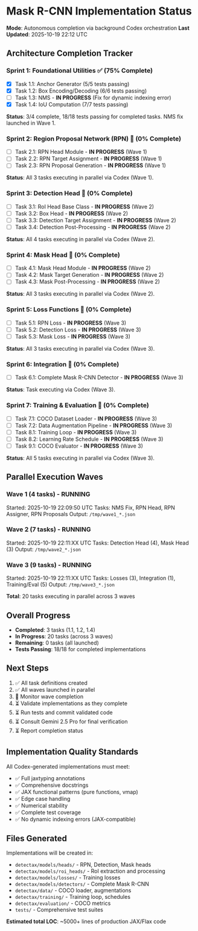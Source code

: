 # Mask R-CNN Implementation Status

**Mode**: Autonomous completion via background Codex orchestration
**Last Updated**: 2025-10-19 22:12 UTC

## Architecture Completion Tracker

### Sprint 1: Foundational Utilities ✅ (75% Complete)
- [x] Task 1.1: Anchor Generator (5/5 tests passing)
- [x] Task 1.2: Box Encoding/Decoding (6/6 tests passing)
- [ ] Task 1.3: NMS - **IN PROGRESS** (Fix for dynamic indexing error)
- [x] Task 1.4: IoU Computation (7/7 tests passing)

**Status**: 3/4 complete, 18/18 tests passing for completed tasks. NMS fix launched in Wave 1.

### Sprint 2: Region Proposal Network (RPN) 🔄 (0% Complete)
- [ ] Task 2.1: RPN Head Module - **IN PROGRESS** (Wave 1)
- [ ] Task 2.2: RPN Target Assignment - **IN PROGRESS** (Wave 1)
- [ ] Task 2.3: RPN Proposal Generation - **IN PROGRESS** (Wave 1)

**Status**: All 3 tasks executing in parallel via Codex (Wave 1).

### Sprint 3: Detection Head 🔄 (0% Complete)
- [ ] Task 3.1: RoI Head Base Class - **IN PROGRESS** (Wave 2)
- [ ] Task 3.2: Box Head - **IN PROGRESS** (Wave 2)
- [ ] Task 3.3: Detection Target Assignment - **IN PROGRESS** (Wave 2)
- [ ] Task 3.4: Detection Post-Processing - **IN PROGRESS** (Wave 2)

**Status**: All 4 tasks executing in parallel via Codex (Wave 2).

### Sprint 4: Mask Head 🔄 (0% Complete)
- [ ] Task 4.1: Mask Head Module - **IN PROGRESS** (Wave 2)
- [ ] Task 4.2: Mask Target Generation - **IN PROGRESS** (Wave 2)
- [ ] Task 4.3: Mask Post-Processing - **IN PROGRESS** (Wave 2)

**Status**: All 3 tasks executing in parallel via Codex (Wave 2).

### Sprint 5: Loss Functions 🔄 (0% Complete)
- [ ] Task 5.1: RPN Loss - **IN PROGRESS** (Wave 3)
- [ ] Task 5.2: Detection Loss - **IN PROGRESS** (Wave 3)
- [ ] Task 5.3: Mask Loss - **IN PROGRESS** (Wave 3)

**Status**: All 3 tasks executing in parallel via Codex (Wave 3).

### Sprint 6: Integration 🔄 (0% Complete)
- [ ] Task 6.1: Complete Mask R-CNN Detector - **IN PROGRESS** (Wave 3)

**Status**: Task executing via Codex (Wave 3).

### Sprint 7: Training & Evaluation 🔄 (0% Complete)
- [ ] Task 7.1: COCO Dataset Loader - **IN PROGRESS** (Wave 3)
- [ ] Task 7.2: Data Augmentation Pipeline - **IN PROGRESS** (Wave 3)
- [ ] Task 8.1: Training Loop - **IN PROGRESS** (Wave 3)
- [ ] Task 8.2: Learning Rate Schedule - **IN PROGRESS** (Wave 3)
- [ ] Task 9.1: COCO Evaluator - **IN PROGRESS** (Wave 3)

**Status**: All 5 tasks executing in parallel via Codex (Wave 3).

## Parallel Execution Waves

### Wave 1 (4 tasks) - **RUNNING**
Started: 2025-10-19 22:09:50 UTC
Tasks: NMS Fix, RPN Head, RPN Assigner, RPN Proposals
Output: `/tmp/wave1_*.json`

### Wave 2 (7 tasks) - **RUNNING**
Started: 2025-10-19 22:11:XX UTC
Tasks: Detection Head (4), Mask Head (3)
Output: `/tmp/wave2_*.json`

### Wave 3 (9 tasks) - **RUNNING**
Started: 2025-10-19 22:11:XX UTC
Tasks: Losses (3), Integration (1), Training/Eval (5)
Output: `/tmp/wave3_*.json`

**Total**: 20 tasks executing in parallel across 3 waves

## Overall Progress

- **Completed**: 3 tasks (1.1, 1.2, 1.4)
- **In Progress**: 20 tasks (across 3 waves)
- **Remaining**: 0 tasks (all launched)
- **Tests Passing**: 18/18 for completed implementations

## Next Steps

1. ✅ All task definitions created
2. ✅ All waves launched in parallel
3. 🔄 Monitor wave completion
4. ⏳ Validate implementations as they complete
5. ⏳ Run tests and commit validated code
6. ⏳ Consult Gemini 2.5 Pro for final verification
7. ⏳ Report completion status

## Implementation Quality Standards

All Codex-generated implementations must meet:
- ✅ Full jaxtyping annotations
- ✅ Comprehensive docstrings
- ✅ JAX functional patterns (pure functions, vmap)
- ✅ Edge case handling
- ✅ Numerical stability
- ✅ Complete test coverage
- ✅ No dynamic indexing errors (JAX-compatible)

## Files Generated

Implementations will be created in:
- `detectax/models/heads/` - RPN, Detection, Mask heads
- `detectax/models/roi_heads/` - RoI extraction and processing
- `detectax/models/losses/` - Training losses
- `detectax/models/detectors/` - Complete Mask R-CNN
- `detectax/data/` - COCO loader, augmentations
- `detectax/training/` - Training loop, schedules
- `detectax/evaluation/` - COCO metrics
- `tests/` - Comprehensive test suites

**Estimated total LOC**: ~5000+ lines of production JAX/Flax code
